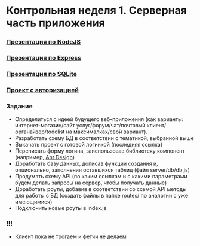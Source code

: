 # Контрольная неделя 1. Серверная часть приложения

### [Презентация по NodeJS](https://dmitryweiner.github.io/web-lectures/Basic%20-%20Nodejs.html)

### [Презентация по Express](https://dmitryweiner.github.io/web-lectures/Express.html)

### [Презентация по SQLite](https://dmitryweiner.github.io/web-lectures/SQLite.html)

### [Проект с авторизацией](https://github.com/dmitryweiner/express-auth-example/tree/333f5400062315490e7470340d152ea3a671556a)

### Задание

* Определиться с идеей будущего веб-приложения (как варианты: интернет-магазин/сайт услуг/форум/чат/почтовый клиент/органайзер/todolist на максималках/свой вариант).
* Разработать схему БД в соответствии с тематикой, выбранной выше
* Выкачать проект с готовой логинкой (последняя ссылка)
* Переписать форму логина, заиспользовав библиотеку компонент (например, [Ant Design](https://ant.design/components/overview/))
* Доработать базу данных, дописав функции создания и, опционально, заполнения оставшихся таблиц (файл server/db/db.js)
* Продумать схему API (по каким ссылкам и с какими параметрами будем делать запросы на сервер, чтобы получать данные)
* Доработать роуты, добавив в соответствии со схемой API методы для работы с БД (создать файлы в папке routes/ по аналогии с уже имеющимися)
* Подключить новые роуты в index.js

### !!!  
* Клиент пока не трогаем и фетчи не делаем
